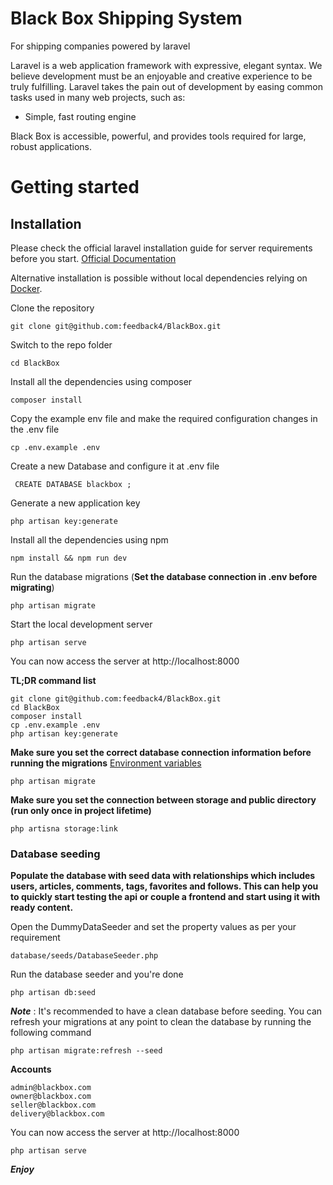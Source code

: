 # Black Box Shipping System
<p>For shipping companies powered by laravel </p>

Laravel is a web application framework with expressive, elegant syntax. We believe development must be an enjoyable and creative experience to be truly fulfilling. Laravel takes the pain out of development by easing common tasks used in many web projects, such as:

- Simple, fast routing engine

Black Box is accessible, powerful, and provides tools required for large, robust applications.

# Getting started

## Installation

Please check the official laravel installation guide for server requirements before you start. [Official Documentation](https://laravel.com/docs/5.4/installation#installation)

Alternative installation is possible without local dependencies relying on [Docker](#docker). 

Clone the repository

    git clone git@github.com:feedback4/BlackBox.git

Switch to the repo folder

    cd BlackBox

Install all the dependencies using composer

    composer install

Copy the example env file and make the required configuration changes in the .env file

    cp .env.example .env
Create a new Database and configure it at .env file 
    
     CREATE DATABASE blackbox ;

Generate a new application key

    php artisan key:generate

Install all the dependencies using npm

    npm install && npm run dev


Run the database migrations (**Set the database connection in .env before migrating**)

    php artisan migrate

Start the local development server

    php artisan serve

You can now access the server at http://localhost:8000

**TL;DR command list**

    git clone git@github.com:feedback4/BlackBox.git
    cd BlackBox
    composer install
    cp .env.example .env
    php artisan key:generate
**Make sure you set the correct database connection information before running the migrations** [Environment variables](#environment-variables)

    php artisan migrate
    
**Make sure you set the connection between storage and public directory (run only once in project lifetime)**
    
    php artisna storage:link 
    
### Database seeding

**Populate the database with seed data with relationships which includes users, articles, comments, tags, favorites and follows. This can help you to quickly start testing the api or couple a frontend and start using it with ready content.**

Open the DummyDataSeeder and set the property values as per your requirement

    database/seeds/DatabaseSeeder.php

Run the database seeder and you're done

    php artisan db:seed

***Note*** : It's recommended to have a clean database before seeding. You can refresh your migrations at any point to clean the database by running the following command

    php artisan migrate:refresh --seed
    
**Accounts**

    admin@blackbox.com  
    owner@blackbox.com  
    seller@blackbox.com  
    delivery@blackbox.com   
    
You can now access the server at http://localhost:8000    

    php artisan serve
***Enjoy*** 
    
    
